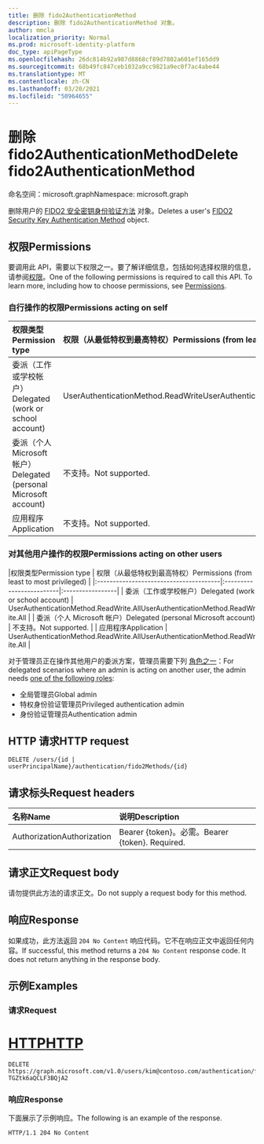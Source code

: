 ```yaml
---
title: 删除 fido2AuthenticationMethod
description: 删除 fido2AuthenticationMethod 对象。
author: mmcla
localization_priority: Normal
ms.prod: microsoft-identity-platform
doc_type: apiPageType
ms.openlocfilehash: 26dc814b92a987d8868cf89d7802a601ef165dd9
ms.sourcegitcommit: 68b49fc847ceb1032a9cc9821a9ec0f7ac4abe44
ms.translationtype: MT
ms.contentlocale: zh-CN
ms.lasthandoff: 03/20/2021
ms.locfileid: "50964655"
---
```

# <a name="delete-fido2authenticationmethod"></a><span data-ttu-id="0c631-103">删除 fido2AuthenticationMethod</span><span class="sxs-lookup"><span data-stu-id="0c631-103">Delete fido2AuthenticationMethod</span></span>
<span data-ttu-id="0c631-104">命名空间：microsoft.graph</span><span class="sxs-lookup"><span data-stu-id="0c631-104">Namespace: microsoft.graph</span></span>

<span data-ttu-id="0c631-105">删除用户的 [FIDO2 安全密钥身份验证方法](../resources/fido2authenticationmethod.md) 对象。</span><span class="sxs-lookup"><span data-stu-id="0c631-105">Deletes a user's [FIDO2 Security Key Authentication Method](../resources/fido2authenticationmethod.md) object.</span></span>

## <a name="permissions"></a><span data-ttu-id="0c631-106">权限</span><span class="sxs-lookup"><span data-stu-id="0c631-106">Permissions</span></span>

<span data-ttu-id="0c631-p101">要调用此 API，需要以下权限之一。要了解详细信息，包括如何选择权限的信息，请参阅[权限](/graph/permissions-reference)。</span><span class="sxs-lookup"><span data-stu-id="0c631-p101">One of the following permissions is required to call this API. To learn more, including how to choose permissions, see [Permissions](/graph/permissions-reference).</span></span>

### <a name="permissions-acting-on-self"></a><span data-ttu-id="0c631-109">自行操作的权限</span><span class="sxs-lookup"><span data-stu-id="0c631-109">Permissions acting on self</span></span>

|<span data-ttu-id="0c631-110">权限类型</span><span class="sxs-lookup"><span data-stu-id="0c631-110">Permission type</span></span>      | <span data-ttu-id="0c631-111">权限（从最低特权到最高特权）</span><span class="sxs-lookup"><span data-stu-id="0c631-111">Permissions (from least to most privileged)</span></span>              |
|:---------------------------------------|:-------------------------|
| <span data-ttu-id="0c631-112">委派（工作或学校帐户）</span><span class="sxs-lookup"><span data-stu-id="0c631-112">Delegated (work or school account)</span></span>     | <span data-ttu-id="0c631-113">UserAuthenticationMethod.ReadWrite</span><span class="sxs-lookup"><span data-stu-id="0c631-113">UserAuthenticationMethod.ReadWrite</span></span> |
| <span data-ttu-id="0c631-114">委派（个人 Microsoft 帐户）</span><span class="sxs-lookup"><span data-stu-id="0c631-114">Delegated (personal Microsoft account)</span></span> | <span data-ttu-id="0c631-115">不支持。</span><span class="sxs-lookup"><span data-stu-id="0c631-115">Not supported.</span></span> |
| <span data-ttu-id="0c631-116">应用程序</span><span class="sxs-lookup"><span data-stu-id="0c631-116">Application</span></span>                            | <span data-ttu-id="0c631-117">不支持。</span><span class="sxs-lookup"><span data-stu-id="0c631-117">Not supported.</span></span> |

### <a name="permissions-acting-on-other-users"></a><span data-ttu-id="0c631-118">对其他用户操作的权限</span><span class="sxs-lookup"><span data-stu-id="0c631-118">Permissions acting on other users</span></span>

|<span data-ttu-id="0c631-119">权限类型</span><span class="sxs-lookup"><span data-stu-id="0c631-119">Permission type</span></span>      | <span data-ttu-id="0c631-120">权限（从最低特权到最高特权）</span><span class="sxs-lookup"><span data-stu-id="0c631-120">Permissions (from least to most privileged)</span></span>              |
|:---------------------------------------|:-------------------------|:-----------------|
| <span data-ttu-id="0c631-121">委派（工作或学校帐户）</span><span class="sxs-lookup"><span data-stu-id="0c631-121">Delegated (work or school account)</span></span>     | <span data-ttu-id="0c631-122">UserAuthenticationMethod.ReadWrite.All</span><span class="sxs-lookup"><span data-stu-id="0c631-122">UserAuthenticationMethod.ReadWrite.All</span></span> |
| <span data-ttu-id="0c631-123">委派（个人 Microsoft 帐户）</span><span class="sxs-lookup"><span data-stu-id="0c631-123">Delegated (personal Microsoft account)</span></span> | <span data-ttu-id="0c631-124">不支持。</span><span class="sxs-lookup"><span data-stu-id="0c631-124">Not supported.</span></span> |
| <span data-ttu-id="0c631-125">应用程序</span><span class="sxs-lookup"><span data-stu-id="0c631-125">Application</span></span>                            | <span data-ttu-id="0c631-126">UserAuthenticationMethod.ReadWrite.All</span><span class="sxs-lookup"><span data-stu-id="0c631-126">UserAuthenticationMethod.ReadWrite.All</span></span> |

<span data-ttu-id="0c631-127">对于管理员正在操作其他用户的委派方案，管理员需要下列 [角色之一](/azure/active-directory/users-groups-roles/directory-assign-admin-roles#available-roles)：</span><span class="sxs-lookup"><span data-stu-id="0c631-127">For delegated scenarios where an admin is acting on another user, the admin needs [one of the following roles](/azure/active-directory/users-groups-roles/directory-assign-admin-roles#available-roles):</span></span>
* <span data-ttu-id="0c631-128">全局管理员</span><span class="sxs-lookup"><span data-stu-id="0c631-128">Global admin</span></span>
* <span data-ttu-id="0c631-129">特权身份验证管理员</span><span class="sxs-lookup"><span data-stu-id="0c631-129">Privileged authentication admin</span></span>
* <span data-ttu-id="0c631-130">身份验证管理员</span><span class="sxs-lookup"><span data-stu-id="0c631-130">Authentication admin</span></span>

## <a name="http-request"></a><span data-ttu-id="0c631-131">HTTP 请求</span><span class="sxs-lookup"><span data-stu-id="0c631-131">HTTP request</span></span>

<!-- {
  "blockType": "ignored"
}
-->
``` http
DELETE /users/{id | userPrincipalName}/authentication/fido2Methods/{id}
```

## <a name="request-headers"></a><span data-ttu-id="0c631-132">请求标头</span><span class="sxs-lookup"><span data-stu-id="0c631-132">Request headers</span></span>
|<span data-ttu-id="0c631-133">名称</span><span class="sxs-lookup"><span data-stu-id="0c631-133">Name</span></span>|<span data-ttu-id="0c631-134">说明</span><span class="sxs-lookup"><span data-stu-id="0c631-134">Description</span></span>|
|:---|:---|
|<span data-ttu-id="0c631-135">Authorization</span><span class="sxs-lookup"><span data-stu-id="0c631-135">Authorization</span></span>|<span data-ttu-id="0c631-p102">Bearer {token}。必需。</span><span class="sxs-lookup"><span data-stu-id="0c631-p102">Bearer {token}. Required.</span></span>|

## <a name="request-body"></a><span data-ttu-id="0c631-138">请求正文</span><span class="sxs-lookup"><span data-stu-id="0c631-138">Request body</span></span>
<span data-ttu-id="0c631-139">请勿提供此方法的请求正文。</span><span class="sxs-lookup"><span data-stu-id="0c631-139">Do not supply a request body for this method.</span></span>

## <a name="response"></a><span data-ttu-id="0c631-140">响应</span><span class="sxs-lookup"><span data-stu-id="0c631-140">Response</span></span>

<span data-ttu-id="0c631-p103">如果成功，此方法返回 `204 No Content` 响应代码。它不在响应正文中返回任何内容。</span><span class="sxs-lookup"><span data-stu-id="0c631-p103">If successful, this method returns a `204 No Content` response code. It does not return anything in the response body.</span></span>

## <a name="examples"></a><span data-ttu-id="0c631-143">示例</span><span class="sxs-lookup"><span data-stu-id="0c631-143">Examples</span></span>

### <a name="request"></a><span data-ttu-id="0c631-144">请求</span><span class="sxs-lookup"><span data-stu-id="0c631-144">Request</span></span>

# <a name="http"></a>[<span data-ttu-id="0c631-145">HTTP</span><span class="sxs-lookup"><span data-stu-id="0c631-145">HTTP</span></span>](#tab/http)
<!-- {
  "blockType": "request",
  "name": "delete_fido2authenticationmethod"
}
-->
``` http
DELETE https://graph.microsoft.com/v1.0/users/kim@contoso.com/authentication/fido2Methods/_jpuR-TGZtk6aQCLF3BQjA2
```

### <a name="response"></a><span data-ttu-id="0c631-146">响应</span><span class="sxs-lookup"><span data-stu-id="0c631-146">Response</span></span>
<span data-ttu-id="0c631-147">下面展示了示例响应。</span><span class="sxs-lookup"><span data-stu-id="0c631-147">The following is an example of the response.</span></span>
<!-- {
  "blockType": "response",
  "truncated": true
}
-->
``` http
HTTP/1.1 204 No Content
```

